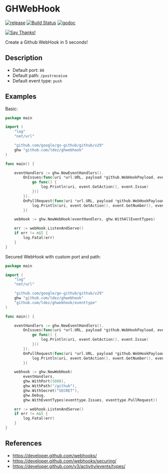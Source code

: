 # GHWebHook

[![release](https://img.shields.io/github/tag/ldez/ghwebhook.svg)](https://github.com/ldez/ghwebhook/releases)
[![Build Status](https://travis-ci.com/ldez/ghwebhook.svg?branch=master)](https://travis-ci.com/ldez/ghwebhook)
[![godoc](https://godoc.org/github.com/ldez/ghwebhook?status.svg)](https://godoc.org/github.com/ldez/ghwebhook)

[![Say Thanks!](https://img.shields.io/badge/Say%20Thanks-!-1EAEDB.svg)](https://saythanks.io/to/ldez)

Create a Github WebHook in 5 seconds!

## Description

- Default port: `80`
- Default path: `/postreceive`
- Default event type: `push`

## Examples

Basic:
```go
package main

import (
	"log"
	"net/url"

	"github.com/google/go-github/github/v29"
	ghw "github.com/ldez/ghwebhook"
)

func main() {

	eventHandlers := ghw.NewEventHandlers().
		OnIssues(func(uri *url.URL, payload *github.WebHookPayload, event *github.IssuesEvent) {
			go func() {
				log.Println(uri, event.GetAction(), event.Issue)
			}()
		}).
		OnPullRequest(func(uri *url.URL, payload *github.WebHookPayload, event *github.PullRequestEvent) {
			log.Println(uri, event.GetAction(), event.GetNumber(), event.PullRequest)
		})

	webHook := ghw.NewWebHook(eventHandlers, ghw.WithAllEventTypes)

	err := webHook.ListenAndServe()
	if err != nil {
		log.Fatal(err)
	}
}
```

Secured WebHook with custom port and path:

```go
package main

import (
	"log"
	"net/url"

	"github.com/google/go-github/github/v29"
	ghw "github.com/ldez/ghwebhook"
	"github.com/ldez/ghwebhook/eventtype"
)

func main() {

	eventHandlers := ghw.NewEventHandlers().
		OnIssues(func(uri *url.URL, payload *github.WebHookPayload, event *github.IssuesEvent) {
			go func() {
				log.Println(uri, event.GetAction(), event.Issue)
			}()
		}).
		OnPullRequest(func(uri *url.URL, payload *github.WebHookPayload, event *github.PullRequestEvent) {
			log.Println(uri, event.GetAction(), event.GetNumber(), event.PullRequest)
		})

	webhook := ghw.NewWebHook(
		eventHandlers,
		ghw.WithPort(5000),
		ghw.WithPath("/github"),
		ghw.WithSecret("SECRET"),
		ghw.Debug,
		ghw.WithEventTypes(eventtype.Issues, eventtype.PullRequest))

	err := webhook.ListenAndServe()
	if err != nil {
		log.Fatal(err)
	}
}
```

## References

- https://developer.github.com/webhooks/
- https://developer.github.com/webhooks/securing/
- https://developer.github.com/v3/activity/events/types/
